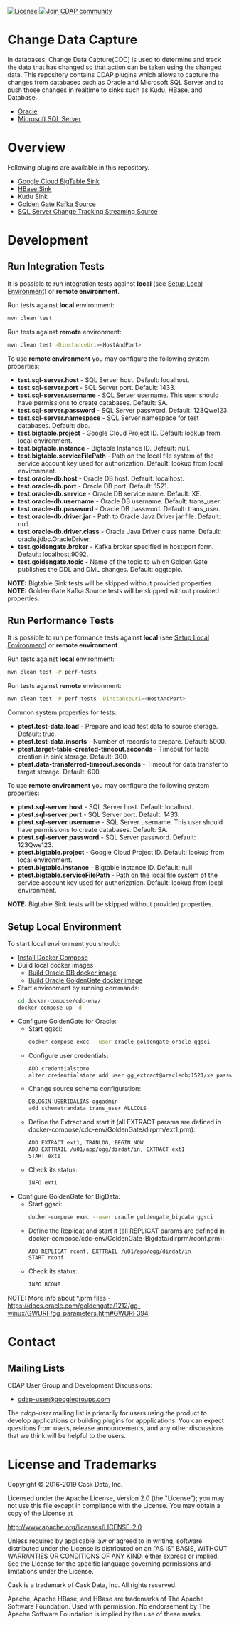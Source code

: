 [![License](https://img.shields.io/badge/License-Apache%202.0-blue.svg)](https://opensource.org/licenses/Apache-2.0)
[![Join CDAP community](https://cdap-users.herokuapp.com/badge.svg?t=wrangler)](https://cdap-users.herokuapp.com?t=1)

Change Data Capture
===================

In databases, Change Data Capture(CDC) is used to determine and track the data that has changed so that
action can be taken using the changed data. This repository contains CDAP plugins which allows to capture
the changes from databases such as Oracle and Microsoft SQL Server and to push those changes in realtime
to sinks such as Kudu, HBase, and Database.

* [Oracle](docs/oracle/Oracle.md)
* [Microsoft SQL Server](docs/CTSQLServer.md)

# Overview

Following plugins are available in this repository. 

  * [Google Cloud BigTable Sink](docs/CDCBigTable-sparksink.md)
  * [HBase Sink](docs/CDCHBase-sparksink.md)
  * Kudu Sink 
  * [Golden Gate Kafka Source](docs/oracle/Oracle.md)
  * [SQL Server Change Tracking Streaming Source](docs/CTSQLServer.md)
  
# Development

## Run Integration Tests
It is possible to run integration tests against **local** (see [Setup Local Environment](#setup-local-environment)) 
or **remote environment**.

Run tests against **local** environment:
```bash
mvn clean test
```

Run tests against **remote** environment:
```bash
mvn clean test -DinstanceUri=<HostAndPort>
```

To use **remote environment** you may configure the following system properties:
* **test.sql-server.host** - SQL Server host. Default: localhost.
* **test.sql-server.port** - SQL Server port. Default: 1433.
* **test.sql-server.username** - SQL Server username. This user should have permissions to create databases.
 Default: SA.
* **test.sql-server.password** - SQL Server password. Default: 123Qwe123.
* **test.sql-server.namespace** - SQL Server namespace for test databases. Default: dbo.
* **test.bigtable.project** - Google Cloud Project ID. Default: lookup from local environment.
* **test.bigtable.instance** - Bigtable Instance ID. Default: null.
* **test.bigtable.serviceFilePath** - Path on the local file system of the service account key used for
  authorization. Default: lookup from local environment.
* **test.oracle-db.host** - Oracle DB host. Default: localhost.
* **test.oracle-db.port** - Oracle DB port. Default: 1521.
* **test.oracle-db.service** - Oracle DB service name. Default: XE.
* **test.oracle-db.username** - Oracle DB username. Default: trans_user.
* **test.oracle-db.password** - Oracle DB password. Default: trans_user.
* **test.oracle-db.driver.jar** - Path to Oracle Java Driver jar file. Default: null.
* **test.oracle-db.driver.class** - Oracle Java Driver class name. Default: oracle.jdbc.OracleDriver.
* **test.goldengate.broker** - Kafka broker specified in host:port form. Default: localhost:9092.
* **test.goldengate.topic** - Name of the topic to which Golden Gate publishes the DDL and DML changes. 
Default: oggtopic.
  
**NOTE:** Bigtable Sink tests will be skipped without provided properties.
**NOTE:** Golden Gate Kafka Source tests will be skipped without provided properties.

## Run Performance Tests
It is possible to run performance tests against **local** (see [Setup Local Environment](#setup-local-environment)) 
or **remote environment**.

Run tests against **local** environment:
```bash
mvn clean test -P perf-tests
```

Run tests against **remote** environment:
```bash
mvn clean test -P perf-tests -DinstanceUri=<HostAndPort>
```

Common system properties for tests:
* **ptest.test-data.load** - Prepare and load test data to source storage. Default: true.
* **ptest.test-data.inserts** - Number of records to prepare. Default: 5000.
* **ptest.target-table-created-timeout.seconds** - Timeout for table creation in sink storage. Default: 300.
* **ptest.data-transferred-timeout.seconds** - Timeout for data transfer to target storage. Default: 600.

To use **remote environment** you may configure the following system properties:
* **ptest.sql-server.host** - SQL Server host. Default: localhost.
* **ptest.sql-server.port** - SQL Server port. Default: 1433.
* **ptest.sql-server.username** - SQL Server username. This user should have permissions to create databases.
 Default: SA.
* **ptest.sql-server.password** - SQL Server password. Default: 123Qwe123.
* **ptest.bigtable.project** - Google Cloud Project ID. Default: lookup from local environment.
* **ptest.bigtable.instance** - Bigtable Instance ID. Default: null.
* **ptest.bigtable.serviceFilePath** - Path on the local file system of the service account key used for
  authorization. Default: lookup from local environment.
  
**NOTE:** Bigtable Sink tests will be skipped without provided properties.

## Setup Local Environment
To start local environment you should:
* [Install Docker Compose](https://docs.docker.com/compose/install/)
* Build local docker images
  * [Build Oracle DB docker image](https://github.com/oracle/docker-images/tree/master/OracleDatabase/SingleInstance)
  * [Build Oracle GoldenGate docker image](https://github.com/oracle/docker-images/tree/master/OracleGoldenGate)
* Start environment by running commands:
  ```bash
  cd docker-compose/cdc-env/
  docker-compose up -d
  ```
* Configure GoldenGate for Oracle:
  * Start ggsci:
    ```bash
    docker-compose exec --user oracle goldengate_oracle ggsci
    ```
  * Configure user credentials:
    ```bash
    ADD credentialstore  
    alter credentialstore add user gg_extract@oracledb:1521/xe password gg_extract alias oggadmin 
    ```
  * Change source schema configuration:
    ```bash
    DBLOGIN USERIDALIAS oggadmin
    add schematrandata trans_user ALLCOLS
    ```
  * Define the Extract and start it 
  (all EXTRACT params are defined in docker-compose/cdc-env/GoldenGate/dirprm/ext1.prm):
    ```bash
    ADD EXTRACT ext1, TRANLOG, BEGIN NOW
    ADD EXTTRAIL /u01/app/ogg/dirdat/in, EXTRACT ext1
    START ext1
    ```
  * Check its status:
    ```bash
    INFO ext1
    ```
* Configure GoldenGate for BigData:
  * Start ggsci:
    ```bash
    docker-compose exec --user oracle goldengate_bigdata ggsci
    ```
  * Define the Replicat and start it
  (all REPLICAT params are defined in docker-compose/cdc-env/GoldenGate-Bigdata/dirprm/rconf.prm):
    ```bash
    ADD REPLICAT rconf, EXTTRAIL /u01/app/ogg/dirdat/in
    START rconf
    ```
  * Check its status:
    ```bash
    INFO RCONF
    ```
NOTE: More info about *.prm files - https://docs.oracle.com/goldengate/1212/gg-winux/GWURF/gg_parameters.htm#GWURF394
 
# Contact

## Mailing Lists

CDAP User Group and Development Discussions:

* [cdap-user@googlegroups.com](https://groups.google.com/d/forum/cdap-user)

The *cdap-user* mailing list is primarily for users using the product to develop
applications or building plugins for appplications. You can expect questions from
users, release announcements, and any other discussions that we think will be helpful
to the users.

# License and Trademarks

Copyright © 2016-2019 Cask Data, Inc.

Licensed under the Apache License, Version 2.0 (the "License"); you may not use this file except
in compliance with the License. You may obtain a copy of the License at

http://www.apache.org/licenses/LICENSE-2.0

Unless required by applicable law or agreed to in writing, software distributed under the
License is distributed on an "AS IS" BASIS, WITHOUT WARRANTIES OR CONDITIONS OF ANY KIND,
either express or implied. See the License for the specific language governing permissions
and limitations under the License.

Cask is a trademark of Cask Data, Inc. All rights reserved.

Apache, Apache HBase, and HBase are trademarks of The Apache Software Foundation. Used with
permission. No endorsement by The Apache Software Foundation is implied by the use of these marks.




